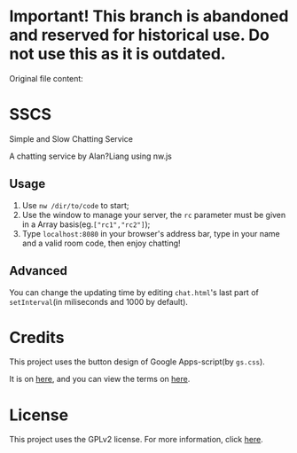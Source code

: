 # Important! This branch is abandoned and reserved for historical use. Do not use this as it is outdated.
Original file content:

# SSCS
Simple and Slow Chatting Service

A chatting service by Alan?Liang using nw.js

## Usage
1. Use `nw /dir/to/code` to start;
2. Use the window to manage your server, the `rc` parameter must be given in a Array basis(eg.`["rc1","rc2"]`);
3. Type `localhost:8080` in your browser's address bar, type in your name and a valid room code, then enjoy chatting!

## Advanced
You can change the updating time by editing `chat.html`'s last part of `setInterval`(in miliseconds and 1000 by default).

# Credits
This project uses the button design of Google Apps-script(by `gs.css`).

It is on [here](https://developers.google.com/apps-script/add-ons/css), and you can view the terms on [here](https://developers.google.com/apps-script/terms).

# License
This project uses the GPLv2 license. For more information, click [here](https://github.com/Alan-Liang/SSCS/blob/master/LICENSE).
